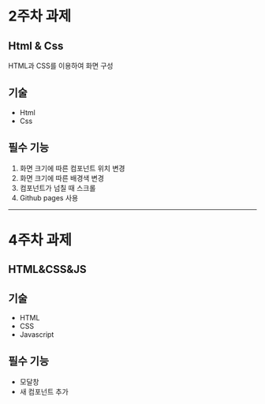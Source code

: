 # 2주차 과제
## Html & Css
HTML과 CSS를 이용하여 화면 구성

## 기술
- Html
- Css

## 필수 기능
1. 화면 크기에 따른 컴포넌트 위치 변경
2. 화면 크기에 따른 배경색 변경
3. 컴포넌트가 넘칠 때 스크롤
4. Github pages 사용
---
# 4주차 과제
## HTML&CSS&JS
## 기술
- HTML
- CSS
- Javascript
## 필수 기능
- 모달창
- 새 컴포넌트 추가
